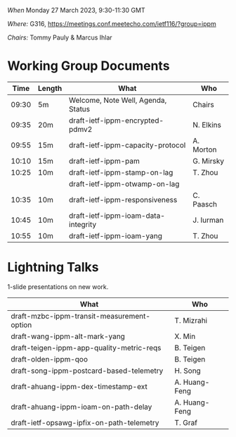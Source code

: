 *When*   Monday 27 March 2023, 9:30-11:30 GMT

*Where:*  G316, https://meetings.conf.meetecho.com/ietf116/?group=ippm

*Chairs:* Tommy Pauly & Marcus Ihlar

# Working Group Documents

| Time    | Length | What                                        | Who          |
|---------|--------|---------------------------------------------|--------------|
| 09:30   | 5m     | Welcome, Note Well, Agenda, Status          | Chairs       |
| 09:35   | 20m    | draft-ietf-ippm-encrypted-pdmv2             | N. Elkins    |
| 09:55   | 15m    | draft-ietf-ippm-capacity-protocol           | A. Morton    |
| 10:10   | 15m    | draft-ietf-ippm-pam                         | G. Mirsky    |
| 10:25   | 10m    | draft-ietf-ippm-stamp-on-lag                | T. Zhou      |
|         |        | draft-ietf-ippm-otwamp-on-lag               |              |
| 10:35   | 10m    | draft-ietf-ippm-responsiveness              | C. Paasch    |
| 10:45   | 10m    | draft-ietf-ippm-ioam-data-integrity         | J. Iurman    |
| 10:55   | 10m    | draft-ietf-ippm-ioam-yang                   | T. Zhou      |


# Lightning Talks

1-slide presentations on new work.

| What                                        | Who          |
|---------------------------------------------|--------------|
| draft-mzbc-ippm-transit-measurement-option  | T. Mizrahi   |
| draft-wang-ippm-alt-mark-yang               | X. Min       |
| draft-teigen-ippm-app-quality-metric-reqs   | B. Teigen    |
| draft-olden-ippm-qoo                        | B. Teigen    |
| draft-song-ippm-postcard-based-telemetry    | H. Song      |
| draft-ahuang-ippm-dex-timestamp-ext         | A. Huang-Feng |
| draft-ahuang-ippm-ioam-on-path-delay        | A. Huang-Feng |
| draft-ietf-opsawg-ipfix-on-path-telemetry   | T. Graf      |
